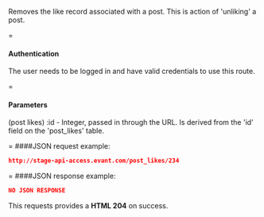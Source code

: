 <!-- --- title: DELETE /post_likes/:id -->

Removes the like record associated with a post. This is action of 'unliking' a post.

=
#### Authentication

The user needs to be logged in and have valid credentials to use this route.

=
#### Parameters

(post likes) :id - Integer, passed in through the URL. Is derived from the 'id' field on the 'post_likes' table.

=
####JSON request example:
```json
http://stage-api-access.evant.com/post_likes/234
```

=
####JSON response example:

```json
NO JSON RESPONSE
```

This requests provides a <strong>HTML 204</strong> on success.